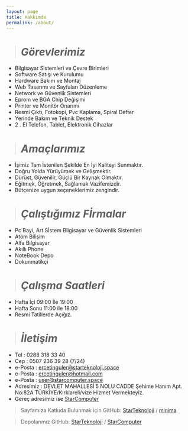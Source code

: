 ```yaml
---
layout: page
title: Hakkımda
permalink: /about/
---
```

> # ***Görevlerimiz*** 
- Bilgisayar Sistemleri ve Çevre Birimleri 
- Software Satışı ve Kurulumu
- Hardware Bakım ve Montaj
- Web Tasarımı ve Sayfaları Düzenleme
- Network ve Güvenlik Sistemleri
- Eprom ve BGA Chip Değişimi 
- Printer ve Monitör Onarımı
- Resmi Çıktı, Fotokopi, Pvc Kaplama, Spiral Defter
- Yerinde Bakım ve Teknik Destek 
- 2 . El Telefon, Tablet, Elektronik Cihazlar

> # ***Amaçlarımız***
- İşimiz Tam İstenilen Şekilde En İyi Kaliteyi Sunmaktır.
- Doğru Yolda Yürüyümek ve Gelişmektir.
- Dürüst, Güvenilir, Güçlü Bir Kaynak Olmaktır. 
- Eğitmek, Öğretmek, Sağlamak Vazifemizdir.
- Bütçenize uygun seçeneklerimiz zengindir.

> # ***Çalıştığımız Fİrmalar***
- Pc Bayi, Art Sİstem  Bilgisayar ve Güvenlik Sistemleri
- Atom Bilişim
- Alfa Bilgisayar
- Akıllı Phone
- NoteBook Depo
- Dokunmatikçi

> # ***Çalışma Saatleri***
- Hafta İçi 09:00 İle 19:00
- Hafta Sonu 11:00 ile 18:00
- Resmi Tatillerde Açığız.

> # ***İletişim***
- Tel : 0288 318 33 40
- Cep : 0507 236 39 28 (7/24)
- e-Posta : ercetinguler@starteknoloji.space
- e-Posta : ercetinguler@hotmail.com
- e-Posta : user@starcomputer.space
- Adresimiz : DEVLET MAHALLESİ 5 NOLU CADDE Şehime Hanım Apt. No:82A TÜRKİYE/Kırklareli/vize
Hizmet Vermekteyiz.
- Gereç adresimiz ise [StarComputer](https://starcomputer.space)


> Sayfamıza Katkıda Bulunmak için GitHub:
[StarTeknoloji][StarTeknoloji-organization] /
[minima](https://github.com/jekyll/minima)

> Depolarımız GitHub:
[StarTeknoloji][StarTeknoloji-organization] /
[StarComputer](https://github.com/Codes-Exe/StarTeknoloji-Web)


[StarTeknoloji-organization]: https://github.com/StarTeknoloji

